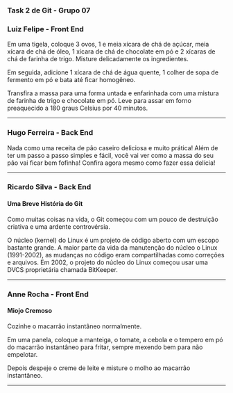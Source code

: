 ### Task 2 de Git - Grupo 07

<h3>Luiz Felipe - Front End</h3>
<p>
Em uma tigela, coloque 3 ovos, 1 e meia xícara de chá de açúcar, meia xícara de chá de óleo, 1 xícara de chá de chocolate em pó e 2 xícaras de chá de farinha de trigo. Misture delicadamente os ingredientes.
</p>
<p>
Em seguida, adicione 1 xícara de chá de água quente, 1 colher de sopa de fermento em pó e bata até ficar homogêneo.
</p>
<p>
Transfira a massa para uma forma untada e enfarinhada com uma mistura de farinha de trigo e chocolate em pó. Leve para assar em forno preaquecido a 180 graus Celsius por 40 minutos.
</p>

---

<h3>Hugo Ferreira - Back End</h3>
<p>Nada como uma receita de pão caseiro deliciosa e muito prática! Além de ter um passo a passo simples e fácil, você vai ver como a massa do seu pão vai ficar bem fofinha! Confira agora mesmo como fazer essa delícia!</p>

---

 <h3>Ricardo Silva - Back End</h3>

 <h4>Uma Breve História do Git</h4> 
 
 <p>Como muitas coisas na vida, o Git começou com um pouco de destruição criativa e uma ardente controvérsia.

O núcleo (kernel) do Linux é um projeto de código aberto com um escopo bastante grande. A maior parte da vida da manutenção do núcleo o Linux (1991-2002), as mudanças no código eram compartilhadas como correções e arquivos. Em 2002, o projeto do núcleo do Linux começou usar uma DVCS proprietária chamada BitKeeper.</p>

---

<h3>Anne Rocha - Front End</h3>

<h4>Miojo Cremoso</h4>

<p>Cozinhe o macarrão instantâneo normalmente.</p>

<p>Em uma panela, coloque a manteiga, o tomate, a cebola e o tempero em pó do macarrão instantâneo para fritar, sempre mexendo bem para não empelotar.</p>

<p>Depois despeje o creme de leite e misture o molho ao macarrão instantâneo.</p>

---